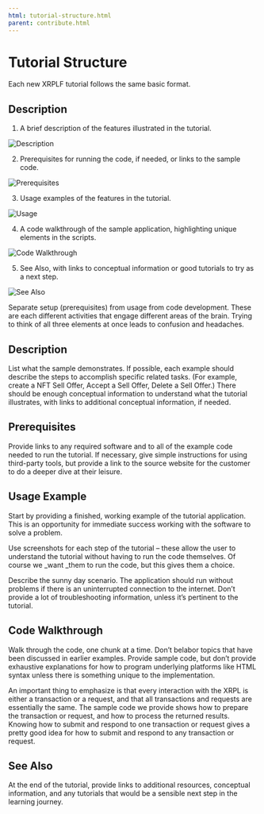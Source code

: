 ```yaml
---
html: tutorial-structure.html
parent: contribute.html
---
```


# Tutorial Structure

Each new XRPLF tutorial follows the same basic format.

## Description

1. A brief description of the features illustrated in the tutorial.

![Description](img/tut-struct1.png)

2. Prerequisites for running the code, if needed, or links to the sample code.

![Prerequisites](img/tut-struct2.png)

3. Usage examples of the features in the tutorial.

![Usage](/img/tut-struct3.png)

4. A code walkthrough of the sample application, highlighting unique elements in the scripts.

![Code Walkthrough](img/tut-struct4.png)

5. See Also, with links to conceptual information or good tutorials to try as a next step.

![See Also](img/tut-struct5.png)

Separate setup (prerequisites) from usage from code development. These are each different activities that engage different areas of the brain. Trying to think of all three elements at once leads to confusion and headaches.

## Description

List what the sample demonstrates. If possible, each example should describe the steps to accomplish specific related tasks. (For example, create a NFT Sell Offer, Accept a Sell Offer, Delete a Sell Offer.)  There should be enough conceptual information to understand what the tutorial illustrates, with links to additional conceptual information, if needed.

## Prerequisites

Provide links to any required software and to all of the example code needed to run the tutorial. If necessary, give simple instructions for using third-party tools, but provide a link to the source website for the customer to do a deeper dive at their leisure.

## Usage Example

Start by providing a finished, working example of the tutorial application. This is an opportunity for immediate success working with the software to solve a problem.

Use screenshots for each step of the tutorial – these allow the user to understand the tutorial without having to run the code themselves. Of course we _want _them to run the code, but this gives them a choice.

Describe the sunny day scenario. The application should run without problems if there is an uninterrupted connection to the internet. Don’t provide a lot of troubleshooting information, unless it’s pertinent to the tutorial.

## Code Walkthrough

Walk through the code, one chunk at a time. Don’t belabor topics that have been discussed in earlier examples. Provide sample code, but don’t provide exhaustive explanations for how to program underlying platforms like HTML syntax unless there is something unique to the implementation.

An important thing to emphasize is that every interaction with the XRPL is either a transaction or a request, and that all transactions and requests are essentially the same. The sample code we provide shows how to prepare the transaction or request, and how to process the returned results. Knowing how to submit and respond to one transaction or request gives a pretty good idea for how to submit and respond to any transaction or request.

## See Also

At the end of the tutorial, provide links to additional resources, conceptual information, and any tutorials that would be a sensible next step in the learning journey.
